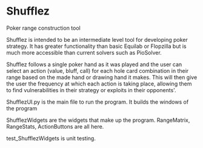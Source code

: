 # Shufflez
Poker range construction tool

Shufflez is intended to be an intermediate level tool for developing poker strategy.
It has greater functionality than basic Equilab or Flopzilla but is much more accessible
than current solvers such as PioSolver.

Shufflez follows a single poker hand as it was played and the user can select an action
(value, bluff, call) for each hole card combination in their range based on the made hand
or drawing hand it makes.  This will then give the user the frequency at which each
action is taking place, allowing them to find vulnerabilities in their strategy or exploits
in their opponents'.

ShufflezUI.py is the main file to run the program.  It builds the windows of the program

ShufflezWidgets are the widgets that make up the program.  RangeMatrix, RangeStats,
ActionButtons are all here.

test_ShufflezWidgets is unit testing.
